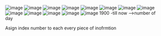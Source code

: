 ![image](https://github.com/princit/NED-Academy/assets/29123911/f8e3861a-54c3-4289-8405-3640427f21c1)
![image](https://github.com/princit/NED-Academy/assets/29123911/aa19d7e6-1f11-4444-8517-05acdd0e5e69)
![image](https://github.com/princit/NED-Academy/assets/29123911/e7e2a1e7-3097-43be-b325-264e515f71ce)
![image](https://github.com/princit/NED-Academy/assets/29123911/8d057b60-d247-4f09-ad04-9f971503d281)
![image](https://github.com/princit/NED-Academy/assets/29123911/9f12d473-7a1b-4b54-8398-c882d514328f)
![image](https://github.com/princit/NED-Academy/assets/29123911/d5226313-1268-4aed-a887-46fa7b19cd65)
![image](https://github.com/princit/NED-Academy/assets/29123911/082eca45-d208-4598-afaa-e9aae064c8e5)
![image](https://github.com/princit/NED-Academy/assets/29123911/7967a6ac-0925-4be1-bde8-8c00ae746eea)
![image](https://github.com/princit/NED-Academy/assets/29123911/f6ed6b96-1e19-44f8-aa86-969f0da1028d)
![image](https://github.com/princit/NED-Academy/assets/29123911/ee051e31-e70a-4c11-a0e2-6328c55ad61f)
![image](https://github.com/princit/NED-Academy/assets/29123911/d3c6113f-9eee-4f3d-aa81-45c5300648b5)
![image](https://github.com/princit/NED-Academy/assets/29123911/0d9a53d8-c6f3-4a7e-92d2-5ce3d5ef404d)
![image](https://github.com/princit/NED-Academy/assets/29123911/e199c7da-ffb9-4295-8ae9-325d3ff7e62e)
1900 -till now -->number of day 

Asign index number to each every piece of inofrmtion 






































